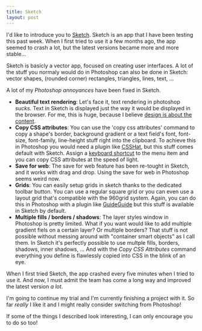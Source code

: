 ```yaml
---
title: Sketch
layout: post
---
```

I'd like to introduce you to [Sketch](http://www.bohemiancoding.com/sketch/). Sketch is an app that I have been testing this past week. When I first tried to use it a few months ago, the app seemed to crash a lot, but the latest versions became more and more stable...

Sketch is basicly a vector app, focused on creating user interfaces. A lot of the stuff you normaly would do in Photoshop can also be done in Sketch: vector shapes, (rounded corner) rectangles, triangles, lines, text, ...

A lot of my *Photoshop annoyances* have been fixed in Sketch.

- **Beautiful text rendering**: Let's face it, text rendering in photoshop *sucks*. Text in Sketch is displayed just the way it would be displayed in the browser. For me, this is huge, because I believe [design is about the content](https://twitter.com/zeldman/statuses/804159148).
- **Copy CSS attributes**: You can use the 'copy css attributes' command to copy a shape's border, background gradient or a text field's font, font-size, font-family, line-height stuff right into the clipboard. To achieve this in Photoshop you would need a plugin like [CSSHat](https://csshat.com), but this stuff comes default with Sketch. Assign a [keyboard shortcut](/en/blog/13/make-paste-and-match-style-the-default-for-the-v-shortcut) to the menu item and you can copy CSS attributes at the speed of light.
- **Save for web**: The save for web feature has been re-tought in Sketch, and it works with drag and drop. Using the save for web in Photoshop seems weird now.
- **Grids**: You can easily setup grids in sketch thanks to the dedicated toolbar button. You can use a regular square grid or you can even use a layout grid that's compatible with the 960grid system. Again, you can do this in Photoshop with a plugin like [GuideGuide](http://guideguide.me) but this stuff is available in Sketch by default.
- **Multiple fills / borders / shadows**: The layer styles window in Photoshop is pretty limited. What if you want would like to add multiple gradient fiels on a certain layer? Or multiple borders? That stuff is not possible without messing around with "container smart objects" as I call them. In Sketch it's perfectly possible to use multple fills, borders, shadows, inner shadows, ... And with the *Copy CSS Attributes* command everything you define is flawlessly copied into CSS in the blink of an eye.

When I first tried Sketch, the app crashed every five minutes when I tried to use it. And now, I must admit the team has come a long way and improved the latest version *a lot*.

I'm going to continue my trial and I'm currently finishing a project with it. So far *really* I like it and I might really consider switching from Photoshop!

If some of the things I described look interesting, I can only encourage you to do so too!